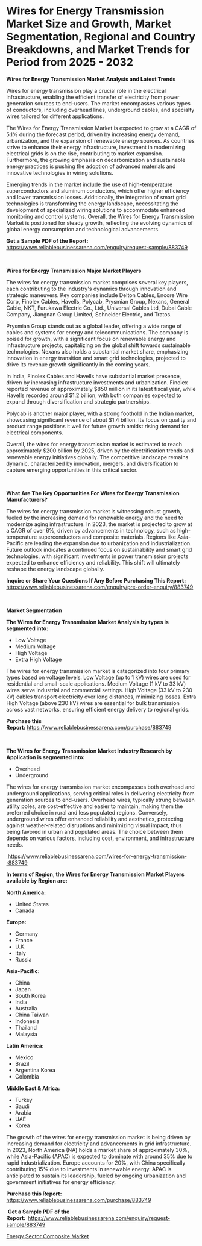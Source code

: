 <p><h1>Wires for Energy Transmission Market Size and Growth, Market Segmentation, Regional and Country Breakdowns, and Market Trends for Period from 2025 -  2032</h1></p><p><strong>Wires for Energy Transmission Market Analysis and Latest Trends</strong></p>
<p><p>Wires for energy transmission play a crucial role in the electrical infrastructure, enabling the efficient transfer of electricity from power generation sources to end-users. The market encompasses various types of conductors, including overhead lines, underground cables, and specialty wires tailored for different applications.</p><p>The Wires for Energy Transmission Market is expected to grow at a CAGR of 5.1% during the forecast period, driven by increasing energy demand, urbanization, and the expansion of renewable energy sources. As countries strive to enhance their energy infrastructure, investment in modernizing electrical grids is on the rise, contributing to market expansion. Furthermore, the growing emphasis on decarbonization and sustainable energy practices is pushing the adoption of advanced materials and innovative technologies in wiring solutions.</p><p>Emerging trends in the market include the use of high-temperature superconductors and aluminum conductors, which offer higher efficiency and lower transmission losses. Additionally, the integration of smart grid technologies is transforming the energy landscape, necessitating the development of specialized wiring solutions to accommodate enhanced monitoring and control systems. Overall, the Wires for Energy Transmission Market is positioned for steady growth, reflecting the evolving dynamics of global energy consumption and technological advancements.</p></p>
<p><strong>Get a Sample PDF of the Report:&nbsp;</strong> <a href="https://www.reliablebusinessarena.com/enquiry/request-sample/883749?utm_campaign=3492&utm_medium=2&utm_source=Github&utm_content=ia&utm_term=07042025&utm_id=wires-for-energy-transmission">https://www.reliablebusinessarena.com/enquiry/request-sample/883749</a></p>
<p>&nbsp;</p>
<p><strong>Wires for Energy Transmission Major Market Players</strong></p>
<p><p>The wires for energy transmission market comprises several key players, each contributing to the industry's dynamics through innovation and strategic maneuvers. Key companies include Delton Cables, Encore Wire Corp, Finolex Cables, Havells, Polycab, Prysmian Group, Nexans, General Cable, NKT, Furukawa Electric Co., Ltd., Universal Cables Ltd, Dubai Cable Company, Jiangnan Group Limited, Schneider Electric, and Tratos. </p><p>Prysmian Group stands out as a global leader, offering a wide range of cables and systems for energy and telecommunications. The company is poised for growth, with a significant focus on renewable energy and infrastructure projects, capitalizing on the global shift towards sustainable technologies. Nexans also holds a substantial market share, emphasizing innovation in energy transition and smart grid technologies, projected to drive its revenue growth significantly in the coming years.</p><p>In India, Finolex Cables and Havells have substantial market presence, driven by increasing infrastructure investments and urbanization. Finolex reported revenue of approximately $850 million in its latest fiscal year, while Havells recorded around $1.2 billion, with both companies expected to expand through diversification and strategic partnerships.</p><p>Polycab is another major player, with a strong foothold in the Indian market, showcasing significant revenue of about $1.4 billion. Its focus on quality and product range positions it well for future growth amidst rising demand for electrical components.</p><p>Overall, the wires for energy transmission market is estimated to reach approximately $200 billion by 2025, driven by the electrification trends and renewable energy initiatives globally. The competitive landscape remains dynamic, characterized by innovation, mergers, and diversification to capture emerging opportunities in this critical sector.</p></p>
<p>&nbsp;</p>
<p><strong>What Are The Key Opportunities For Wires for Energy Transmission Manufacturers?</strong></p>
<p><p>The wires for energy transmission market is witnessing robust growth, fueled by the increasing demand for renewable energy and the need to modernize aging infrastructure. In 2023, the market is projected to grow at a CAGR of over 6%, driven by advancements in technology, such as high-temperature superconductors and composite materials. Regions like Asia-Pacific are leading the expansion due to urbanization and industrialization. Future outlook indicates a continued focus on sustainability and smart grid technologies, with significant investments in power transmission projects expected to enhance efficiency and reliability. This shift will ultimately reshape the energy landscape globally.</p></p>
<p><strong>Inquire or Share Your Questions If Any Before Purchasing This Report:</strong> <a href="https://www.reliablebusinessarena.com/enquiry/pre-order-enquiry/883749?utm_campaign=3492&utm_medium=2&utm_source=Github&utm_content=ia&utm_term=07042025&utm_id=wires-for-energy-transmission">https://www.reliablebusinessarena.com/enquiry/pre-order-enquiry/883749</a></p>
<p>&nbsp;</p>
<p><strong>Market Segmentation</strong></p>
<p><strong>The Wires for Energy Transmission Market Analysis by types is segmented into:</strong></p>
<p><ul><li>Low Voltage</li><li>Medium Voltage</li><li>High Voltage</li><li>Extra High Voltage</li></ul></p>
<p><p>The wires for energy transmission market is categorized into four primary types based on voltage levels. Low Voltage (up to 1 kV) wires are used for residential and small-scale applications. Medium Voltage (1 kV to 33 kV) wires serve industrial and commercial settings. High Voltage (33 kV to 230 kV) cables transport electricity over long distances, minimizing losses. Extra High Voltage (above 230 kV) wires are essential for bulk transmission across vast networks, ensuring efficient energy delivery to regional grids.</p></p>
<p><strong>Purchase this Report:&nbsp;</strong><a href="https://www.reliablebusinessarena.com/purchase/883749?utm_campaign=3492&utm_medium=2&utm_source=Github&utm_content=ia&utm_term=07042025&utm_id=wires-for-energy-transmission">https://www.reliablebusinessarena.com/purchase/883749</a></p>
<p>&nbsp;</p>
<p><strong>The Wires for Energy Transmission Market Industry Research by Application is segmented into:</strong></p>
<p><ul><li>Overhead</li><li>Underground</li></ul></p>
<p><p>The wires for energy transmission market encompasses both overhead and underground applications, serving critical roles in delivering electricity from generation sources to end-users. Overhead wires, typically strung between utility poles, are cost-effective and easier to maintain, making them the preferred choice in rural and less populated regions. Conversely, underground wires offer enhanced reliability and aesthetics, protecting against weather-related disruptions and minimizing visual impact, thus being favored in urban and populated areas. The choice between them depends on various factors, including cost, environment, and infrastructure needs.</p></p>
<p><a href="https://www.reliablebusinessarena.com/wires-for-energy-transmission-r883749?utm_campaign=3492&utm_medium=2&utm_source=Github&utm_content=ia&utm_term=07042025&utm_id=wires-for-energy-transmission">&nbsp;https://www.reliablebusinessarena.com/wires-for-energy-transmission-r883749</a></p>
<p><strong>In terms of Region, the Wires for Energy Transmission Market Players available by Region are:</strong></p>
<p>
    <p> <strong> North America: </strong>
        <ul>
            <li>United States</li>
            <li>Canada</li>
        </ul>
        </p> 
    <p> <strong> Europe: </strong>
        <ul>
            <li>Germany</li>
            <li>France</li>
            <li>U.K.</li>
            <li>Italy</li>
            <li>Russia</li>
        </ul>
        </p> 
    <p> <strong> Asia-Pacific: </strong>
        <ul>
            <li>China</li>
            <li>Japan</li>
            <li>South Korea</li>
            <li>India</li>
            <li>Australia</li>
            <li>China Taiwan</li>
            <li>Indonesia</li>
            <li>Thailand</li>
            <li>Malaysia</li>
        </ul>
        </p> 
    <p> <strong> Latin America: </strong>
        <ul>
            <li>Mexico</li>
            <li>Brazil</li>
            <li>Argentina Korea</li>
            <li>Colombia</li>
        </ul>
        </p> 
    <p> <strong> Middle East & Africa: </strong>
        <ul>
            <li>Turkey</li>
            <li>Saudi</li>
            <li>Arabia</li>
            <li>UAE</li>
            <li>Korea</li>
        </ul>
    </p>
    </p>
<p><p>The growth of the wires for energy transmission market is being driven by increasing demand for electricity and advancements in grid infrastructure. In 2023, North America (NA) holds a market share of approximately 30%, while Asia-Pacific (APAC) is expected to dominate with around 35% due to rapid industrialization. Europe accounts for 20%, with China specifically contributing 15% due to investments in renewable energy. APAC is anticipated to sustain its leadership, fueled by ongoing urbanization and government initiatives for energy efficiency.</p></p>
<p><strong>Purchase this Report: </strong><a href="https://www.reliablebusinessarena.com/purchase/883749?utm_campaign=3492&utm_medium=2&utm_source=Github&utm_content=ia&utm_term=07042025&utm_id=wires-for-energy-transmission">https://www.reliablebusinessarena.com/purchase/883749</a></p>
<p>&nbsp;<strong>Get a Sample PDF of the Report:&nbsp;&nbsp;</strong><a href="https://www.reliablebusinessarena.com/enquiry/request-sample/883749?utm_campaign=3492&utm_medium=2&utm_source=Github&utm_content=ia&utm_term=07042025&utm_id=wires-for-energy-transmission">https://www.reliablebusinessarena.com/enquiry/request-sample/883749</a></p>
<p><strong></strong></p>
<p><p><a href="https://github.com/forgazerbyjt/Market-Research-Report-List-1/blob/main/energy-sector-composite-market.md?utm_campaign=3492&utm_medium=2&utm_source=Github&utm_content=ia&utm_term=07042025&utm_id=wires-for-energy-transmission">Energy Sector Composite Market</a></p></p>